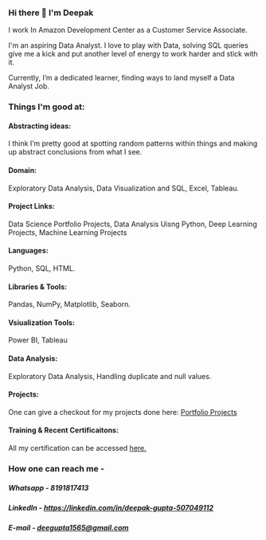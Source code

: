 ### Hi there 👋 I'm Deepak
 I work In Amazon Development Center as a Customer Service Associate.
 
 I'm an aspiring Data Analyst. I love to play with Data, solving SQL queries give me a kick and put another level of energy to work harder and stick with it. 
 
 Currently, I’m a dedicated learner, finding ways to land myself a Data Analyst Job.

### Things I'm good at:

#### Abstracting ideas: 
I think I’m pretty good at spotting random patterns within things and making up abstract conclusions from what I see. 
 
#### Domain: 
 Exploratory Data Analysis, Data Visualization and SQL, Excel, Tableau.

#### Project Links: 
Data Science Portfolio Projects, Data Analysis Uisng Python, Deep Learning Projects, Machine Learning Projects

#### Languages: 
Python, SQL, HTML.

#### Libraries & Tools: 
Pandas, NumPy, Matplotlib, Seaborn.

#### Vsiualization Tools: 
Power BI, Tableau

#### Data Analysis: 
Exploratory Data Analysis, Handling duplicate and null values.

#### Projects:
One can give a checkout for my projects done here: [Portfolio Projects](https://github.com/deegpt/PortfolioProjects)

#### Training & Recent Certificaitons:
All my certification can be accessed [here.](https://github.com/deegpt/Certificates)

### How one can reach me - 
 
##### Whatsapp - 8191817413
 
##### LinkedIn - https://linkedin.com/in/deepak-gupta-507049112 
 
##### E-mail - deegupta1565@gmail.com


<!--
**deegpt/deegpt** is a ✨ _special_ ✨ repository because its `README.md` (this file) appears on your GitHub profile.

Here are some ideas to get you started:

###  I’m currently working In Amazon Development Center as a Customer Service Associate.
### 🌱 However, I'm an aspiring Data Analyst.###
### 🤔 I’m looking for help in landing a Data Analyst Job.
- 💬 Ask me about ...
### 📫 How to reach me: Whatsapp - 8191817413, LinkedIn - linkedin.com/in/deepak-gupta-507049112 or E-mail me at deegupta1565@gmail.com
### 😄 Pronouns: He/Him
- ⚡ Fun fact: ...
-->
